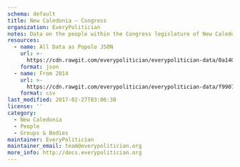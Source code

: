 ```yaml
---
schema: default
title: New Caledonia — Congress
organization: EveryPolitician
notes: Data on the people within the Congress legislature of New Caledonia.
resources:
  - name: All Data as Popolo JSON
    url: >-
      https://cdn.rawgit.com/everypolitician/everypolitician-data/0a140be5697faf013f33932fa221fff079e510ff/data/New_Caledonia/Congress/ep-popolo-v1.0.json
    format: json
  - name: From 2014
    url: >-
      https://cdn.rawgit.com/everypolitician/everypolitician-data/f99073c3226394481b2ad731286a76725dc05c0a/data/New_Caledonia/Congress/term-4.csv
    format: csv
last_modified: 2017-02-27T03:06:30
license: ''
category:
  - New Caledonia
  - People
  - Groups & Bodies
maintainer: EveryPolitician
maintainer_email: team@everypolitician.org
more_info: http://docs.everypolitician.org
---
```

